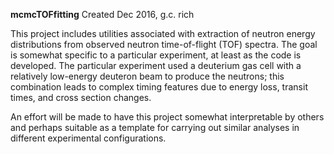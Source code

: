 **mcmcTOFfitting**
Created Dec 2016, g.c. rich

This project includes utilities associated with extraction of neutron energy distributions from observed neutron time-of-flight (TOF) spectra.
The goal is somewhat specific to a particular experiment, at least as the code is developed.
The particular experiment used a deuterium gas cell with a relatively low-energy deuteron beam to produce the neutrons; this combination leads to complex timing features due to energy loss, transit times, and cross section changes.


An effort will be made to have this project somewhat interpretable by others and perhaps suitable as a template for carrying out similar analyses in different experimental configurations.

